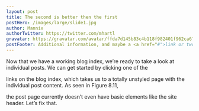 ```yaml
---
layout: post
title: The second is better then the first
postHero: /images/large/slide1.jpg
author: Mannix
authorTwitter: https://twitter.com/mhartl
gravatar: https://gravatar.com/avatar/ffda7d145b83c4b118f982401f962ca6?s=150
postFooter: Additional information, and maybe a <a href="#">link or two</a>
---
```


Now that we have a working blog index, we’re ready to take a look at individual posts. We can get started by clicking one of the


links on the blog index, which takes us to a totally unstyled page with the individual post content. As seen in Figure 8.11,

the post page currently doesn’t even have basic elements like the site header. Let’s fix that.
